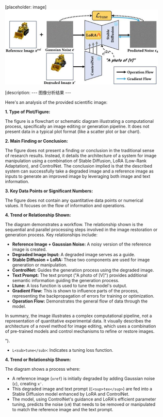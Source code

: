 [placeholder: image]
![](images/8e4850d376d6107f8871eaaf6d81c035f0e91ed42a90a7270630eaa49346e443.jpg)

[description: --- 图像分析结果 ---

Here's an analysis of the provided scientific image:

**1. Type of Plot/Figure:**

The figure is a flowchart or schematic diagram illustrating a computational process, specifically an image editing or generation pipeline.  It does not present data in a typical plot format (like a scatter plot or bar chart).


**2. Main Finding or Conclusion:**

The figure does not present a finding or conclusion in the traditional sense of research results. Instead, it details the architecture of a system for image manipulation using a combination of Stable Diffusion, LoRA (Low-Rank Adaptation), and ControlNet.  The conclusion implied is that the described system can successfully take a degraded image and a reference image as inputs to generate an improved image by leveraging both image and text information.


**3. Key Data Points or Significant Numbers:**

The figure does not contain any quantitative data points or numerical values.  It focuses on the flow of information and operations.


**4. Trend or Relationship Shown:**

The diagram demonstrates a workflow.  The relationship shown is the sequential and parallel processing steps involved in the image restoration or generation process.  Key relationships include:

* **Reference Image + Gaussian Noise:**  A noisy version of the reference image is created.
* **Degraded Image Input:** A degraded image serves as a guide.
* **Stable Diffusion + LoRA:** These two components are used for image generation or manipulation.
* **ControlNet:** Guides the generation process using the degraded image.
* **Text Prompt:** The text prompt ("A photo of [V]") provides additional semantic information guiding the generation process.
* **Ltune:** A loss function is used to tune the model's output.
* **Gradient Flow:** This is shown to influence parts of the process, representing the backpropagation of errors for training or optimization.
* **Operation Flow:** Demonstrates the general flow of data through the model.


In summary, the image illustrates a complex computational pipeline, not a representation of quantitative experimental data.  It visually describes the architecture of a novel method for image editing, which uses a combination of pre-trained models and control mechanisms to refine or restore images.


").
* `L<sub>tune</sub>`:  Indicates a tuning loss function.


**4. Trend or Relationship Shown:**

The diagram shows a process where:

* A reference image (`xref`) is initially degraded by adding Gaussian noise (`ε`), creating `x'`.
* This degraded image and text prompt (`C<sup>tex</sup>`) are fed into a Stable Diffusion model enhanced by LoRA and ControlNet.
* The model, using ControlNet's guidance and LoRA's efficient parameter tuning, predicts the noise (`εθ`) that needs to be removed or manipulated to match the reference image and the text prompt.
